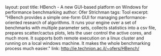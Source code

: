 layout: post
title: HBench - A new GUI-based platform on Windows for performance benchmarking
author: Ofer Strichman
tags: Tool
excerpt: "HBench provides a simple one-form GUI for managing performance-oriented
research of algorithms. It runs your engine over a set of benchmarks with multiple
parameter sets, collects statistics into a csv file, prepares scatter/cactus plots,
lets the user control the active cores, and much more. It supports both remote
execution on a linux cluster and running on a local windows machine. It makes the
whole benchmarking process much easier."
link: http://ie.technion.ac.il/~ofers/HBench/
